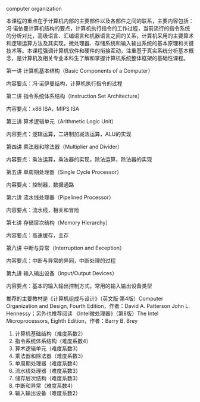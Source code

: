 
computer organization 

本课程的重点在于计算机内部的主要部件以及各部件之间的联系，主要内容包括：冯·诺依曼计算机结构的要点，计算机执行指令的工作过程，当前流行的指令系统的分析对比，高级语言、汇编语言和机器语言之间的关系，计算机采用的主要算术和逻辑运算方法及其实现，微处理器、存储系统和输入输出系统的基本原理和关键技术等。本课程强调计算机软件和硬件的衔接互动，注重基于真实系统分析基本概念，是计算机及相关专业本科生了解和掌握计算机系统整体框架的基础性课程。

第一讲  计算机基本结构（Basic Components of a Computer）

内容要点：冯·诺伊曼结构，计算机执行指令的过程

第二讲  指令系统体系结构（Instruction Set Architecture）

内容要点：x86 ISA，MIPS ISA

第三讲  算术逻辑单元（Arithmetic Logic Unit）

内容要点：逻辑运算，二进制加减法运算，ALU的实现

第四讲  乘法器和除法器（Multiplier and Divider）

内容要点：乘法运算，乘法器的实现，除法运算，除法器的实现

第五讲  单周期处理器（Single Cycle Processor）

内容要点：控制器，数据通路

第六讲  流水线处理器（Pipelined Processor）

内容要点：流水线，相关和冒险

第七讲  存储层次结构（Memory Hierarchy）

内容要点：高速缓存，主存

第八讲  中断与异常（Interruption and Exception）

内容要点：中断与异常的异同，中断处理的过程

第九讲  输入输出设备（Input/Output Devices）

内容要点：基本的输入输出控制方式，常用的输入输出设备类型


推荐的主要教材是《计算机组成与设计》（英文版·第4版）Computer Organization and Design, Fourth Edition，作者：David A. Patterson  John L. Hennessy；另外也推荐阅读 《Intel微处理器》（第8版）The Intel Microprocessors, Eighth Edition，作者：Barry B. Brey


1. 计算机基础结构（难度系数2）
2. 指令系统体系结构（难度系数4）
3. 算术逻辑单元（难度系数3）
4. 乘法器和除法器（难度系数3）
5. 单周期处理器（难度系数4）
6. 流水线处理器（难度系数3）
7. 储存层次结构（难度系数3）
8. 中断和异常（难度系数4）
9. 输入输出设备（难度系数2） 
